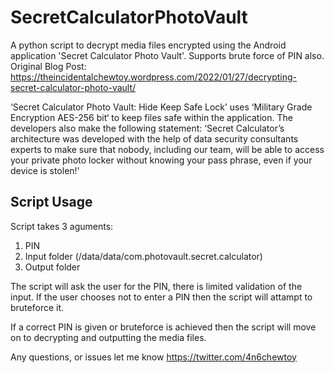 # SecretCalculatorPhotoVault
A python script to decrypt media files encrypted using the Android application 'Secret Calculator Photo Vault'. Supports brute force of PIN also.
Original Blog Post: https://theincidentalchewtoy.wordpress.com/2022/01/27/decrypting-secret-calculator-photo-vault/

‘Secret Calculator Photo Vault: Hide Keep Safe Lock’ uses ‘Military Grade Encryption AES-256 bit‘ to keep files safe within the application. The developers also make the following statement: ‘Secret Calculator’s architecture was developed with the help of data security consultants experts to make sure that nobody, including our team, will be able to access your private photo locker without knowing your pass phrase, even if your device is stolen!'

## Script Usage

Script takes 3 aguments:

1. PIN
2. Input folder (/data/data/com.photovault.secret.calculator)
3. Output folder

The script will ask the user for the PIN, there is limited validation of the input. If the user chooses not to enter a PIN then the script will attampt to bruteforce it.

If a correct PIN is given or bruteforce is achieved then the script will move on to decrypting and outputting the media files.

Any questions, or issues let me know https://twitter.com/4n6chewtoy
